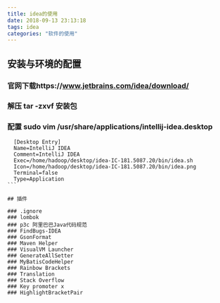 ```yaml
---
title: idea的使用
date: 2018-09-13 23:13:18
tags: idea
categories: "软件的使用"
---
```


## 安装与环境的配置

### 官网下载https://www.jetbrains.com/idea/download/

### 解压 tar -zxvf 安装包

### 配置 sudo vim /usr/share/applications/intellij-idea.desktop
  ````
    [Desktop Entry]
    Name=IntelliJ IDEA
    Comment=IntelliJ IDEA
    Exec=/home/hadoop/desktop/idea-IC-181.5087.20/bin/idea.sh
    Icon=/home/hadoop/desktop/idea-IC-181.5087.20/bin/idea.png
    Terminal=false
    Type=Application
  ```

## 插件

### .ignore
### lombok
### p3c 阿里巴巴Java代码规范
### FindBugs-IDEA
### GsonFormat
### Maven Helper
### VisualVM Launcher
### GenerateAllSetter
### MyBatisCodeHelper
### Rainbow Brackets
### Translation
### Stack Overflow
### Key promoter x
### HighlightBracketPair
